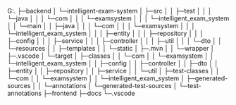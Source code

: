 G:.
├─backend
│  └─intelligent-exam-system
│      ├─src
│      │  ├─test
│      │  │  └─java
│      │  │      └─com
│      │  │          └─examsystem
│      │  │              └─intelligent_exam_system
│      │  └─main
│      │      ├─java
│      │      │  └─com
│      │      │      └─examsystem
│      │      │          └─intelligent_exam_system
│      │      │              ├─entity
│      │      │              ├─repository
│      │      │              ├─config
│      │      │              ├─service
│      │      │              ├─controller
│      │      │              ├─util
│      │      │              └─dto
│      │      └─resources
│      │          ├─templates
│      │          └─static
│      ├─.mvn
│      │  └─wrapper
│      ├─.vscode
│      └─target
│          ├─classes
│          │  └─com
│          │      └─examsystem
│          │          └─intelligent_exam_system
│          │              ├─config
│          │              ├─controller
│          │              ├─dto
│          │              ├─entity
│          │              ├─repository
│          │              ├─service
│          │              └─util
│          ├─test-classes
│          │  └─com
│          │      └─examsystem
│          │          └─intelligent_exam_system
│          ├─generated-sources
│          │  └─annotations
│          └─generated-test-sources
│              └─test-annotations
├─frontend
├─docs
└─.vscode
